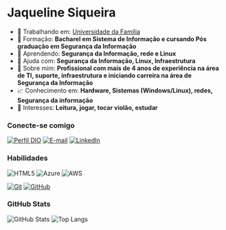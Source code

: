 # Jaqueline Siqueira


- 🔭 Trabalhando em: [Universidade da Família](https://www.udf.org.br)
- 🏅 Formação: <b>Bacharel em Sistema de Informação e cursando Pós graduação em Segurança da Informação</b>
- 🌱 Aprendendo: <b>Segurança da Informação, rede e Linux </b>
- 🤔 Ajuda com: <b>Segurança da Informação, Linux, Infraestrutura </b>
- 💬 Sobre mim: <b>Profissional com mais de 4 anos de experiência na área de TI, suporte, infraestrutura e iniciando carreira na área de Segurança da Informação</b>
- 📈 Conhecimento em: <b>Hardware, Sistemas (Windows/Linux), redes, Segurança da informação</b>
- 📖 Interesses: <b>Leitura, jogar, tocar violão, estudar</b>


### Conecte-se comigo

[![Perfil DIO](https://img.shields.io/badge/-Meu%20Perfil%20na%20DIO-30A3DC?style=for-the-badge)](https://www.dio.me/users/Jsiqueiras)
[![E-mail](https://img.shields.io/badge/-Email-000?style=for-the-badge&logo=microsoft-outlook&logoColor=E94D5F)](mailto:jaque@gmail.com)
[![LinkedIn](https://img.shields.io/badge/-LinkedIn-000?style=for-the-badge&logo=linkedin&logoColor=30A3DC)](https://www.linkedin.com/in/jaqueline-siqueira-389bb8137/)

### Habilidades

![HTML5](https://img.shields.io/badge/HTML-000?style=for-the-badge&logo=html5&logoColor=30A3DC)
![Azure](https://img.shields.io/badge/Azure-blue?style=for-the-badge&logo=microsoft%20azure&logoColor=blue&labelColor=FFFFFF&link=https%3A%2F%2Fimages.app.goo.gl%2FK7PN1jYJd57x4q7A8)
![AWS](https://img.shields.io/badge/AWS-000.svg?style=for-the-badge&logo=amazon-aws&logoColor=white)


[![Git](https://img.shields.io/badge/Git-000?style=for-the-badge&logo=git&logoColor=E94D5F)](https://git-scm.com/doc)
[![GitHub](https://img.shields.io/badge/GitHub-000?style=for-the-badge&logo=github&logoColor=30A3DC)](https://docs.github.com/)

### GitHub Stats

![GitHub Stats](https://github-readme-stats.vercel.app/api?username=jsiqueiras&theme=transparent&bg_color=000&border_color=30A3DC&show_icons=true&icon_color=30A3DC&title_color=E94D5F&text_color=FFF)
![Top Langs](https://github-readme-stats-git-masterrstaa-rickstaa.vercel.app/api/top-langs/?username=jsiqueiras&layout=compact&bg_color=000&border_color=30A3DC&title_color=E94D5F&text_color=FFF)
